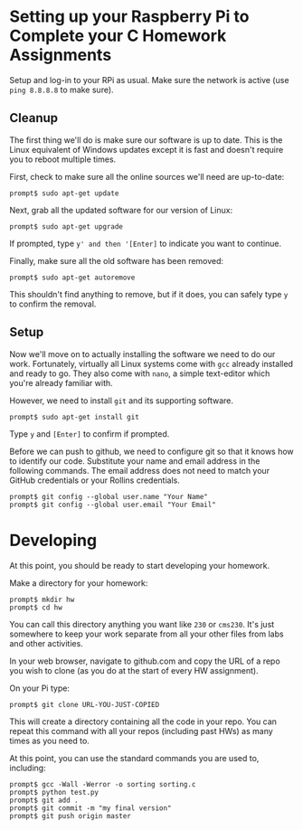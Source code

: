 # Setting up your Raspberry Pi to Complete your C Homework Assignments

Setup and log-in to your RPi as usual.  Make sure the network is active (use `ping 8.8.8.8` to make sure).

## Cleanup
The first thing we'll do is make sure our software is up to date.  This is the Linux equivalent of Windows updates except it is fast and doesn't require you to reboot multiple times.

First, check to make sure all the online sources we'll need are up-to-date:
```
prompt$ sudo apt-get update
```

Next, grab all the updated software for our version of Linux:
```
prompt$ sudo apt-get upgrade
```
If prompted, type `y' and then '[Enter]` to indicate you want to continue.

Finally, make sure all the old software has been removed:
```
prompt$ sudo apt-get autoremove
```
This shouldn't find anything to remove, but if it does, you can safely type `y` to confirm the removal.

## Setup

Now we'll move on to actually installing the software we need to do our work.  Fortunately, virtually all Linux systems come with `gcc` already installed and ready to go.  They also come with `nano`, a simple text-editor which you're already familiar with.

However, we need to install `git` and its supporting software.

```
prompt$ sudo apt-get install git
```
Type `y` and `[Enter]` to confirm if prompted.

Before we can push to github, we need to configure git so that it knows how to identify our code.  Substitute your name and email address in the following commands.  The email address does not need to match your GitHub credentials or your Rollins credentials.
```
prompt$ git config --global user.name "Your Name"
prompt$ git config --global user.email "Your Email"
```

# Developing
At this point, you should be ready to start developing your homework.  

Make a directory for your homework:
```
prompt$ mkdir hw
prompt$ cd hw
```
You can call this directory anything you want like `230` or `cms230`.  It's just somewhere to keep your work separate from all your other files from labs and other activities.

In your web browser, navigate to github.com and copy the URL of a repo you wish to clone (as you do at the start of every HW assignment).

On your Pi type:
```
prompt$ git clone URL-YOU-JUST-COPIED
```

This will create a directory containing all the code in your repo.  You can repeat this command with all your repos (including past HWs) as many times as you need to.

At this point, you can use the standard commands you are used to, including:
```
prompt$ gcc -Wall -Werror -o sorting sorting.c
prompt$ python test.py
prompt$ git add .
prompt$ git commit -m "my final version"
prompt$ git push origin master
```
